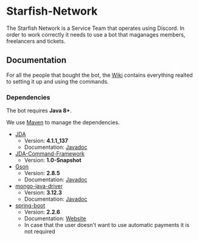 # Starfish-Network

The Starfish Network is a Service Team that operates using Discord. In order to work correctly it needs to use a bot that maganages members, freelancers and tickets.

## Documentation

For all the people that bought the bot, the [Wiki](https://github.com/xChevy/Starfish-Network/wiki) contains everything realted to setting it up and using the commands.

### Dependencies

The bot requires **Java 8+**.

We use [Maven](https://maven.apache.org/) to manage the dependencies.

* [JDA](https://github.com/DV8FromTheWorld/JDA)
  * Version: **4.1.1_137**
  * Documentation: [Javadoc](https://ci.dv8tion.net/job/JDA/javadoc/)
* [JDA-Command-Framework](https://github.com/xChevy/JDA-Command-Framework) 
  * Version: **1.0-Snapshot**
* [Gson](https://github.com/google/gson)  
  * Version: **2.8.5**
  * Documentation: [Javadoc](https://www.javadoc.io/doc/com.google.code.gson/gson)
* [mongo-java-driver](https://github.com/mongodb/mongo-java-driver)
  * Version: **3.12.3**
  * Documentation: [Javadoc](https://mongodb.github.io/mongo-java-driver/3.12/javadoc/)
* [spring-boot](https://github.com/spring-projects/spring-boot)
  * Version: **2.2.6**
  * Documentation: [Website](https://spring.io/projects/spring-boot)
  * In case that the user doesn't want to use automatic payments it is not required

